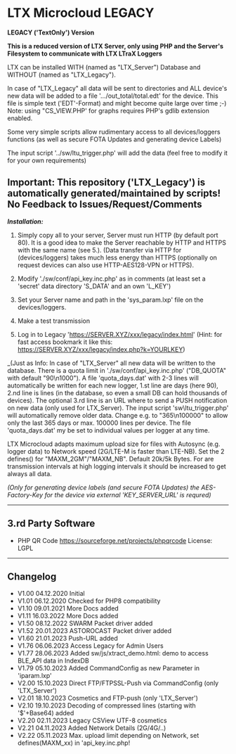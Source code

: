 # LTX Microcloud **LEGACY** #
**LEGACY ('TextOnly') Version**

__This is a reduced version of LTX Server, only using PHP and the Server's Filesystem to communicate with LTX LTraX Loggers__

LTX can be installed WITH (named as "LTX_Server") Database and WITHOUT (named as "LTX_Legacy").

In case of "LTX_Legacy" all data will be sent to directories and ALL device's new data will
be added to a file '.../out_total/total.edt' for the device. This file is simple text ('EDT'-Format) 
and might become quite large over time ;-)
Note: using "CS_VIEW.PHP' for graphs requires PHP's gdlib extension enabled.

Some very simple scripts allow rudimentary access to all devices/loggers functions (as well as secure FOTA Updates and generating device Labels)

The input script '../sw/ltu_trigger.php' will add the data (feel free to modify it for your own requirements)

## Important: This repository ('LTX_Legacy') is automatically generated/maintained by scripts! No Feedback to Issues/Request/Comments ##

***Installation:*** 

 1. Simply copy all to your server, Server must run HTTP (by default port 80). It is a good idea to make the Server reachable by HTTP and HTTPS with the same name (see 5.).
 (Data transfer via HTTP for (devices/loggers) takes much less energy than HTTPS (optionally on request devices can also use HTTP-AES128-VPN or HTTPS).

 2. Modify './sw/conf/api_key.inc.php' as in comments (at least set a 'secret' data directory 'S_DATA' and an own 'L_KEY')

 3. Set your Server name and path in the 'sys_param.lxp' file on the devices/loggers.

 4. Make a test transmission
 
 5. Log in to Legacy 'https://SERVER.XYZ/xxx/legacy/index.html'
 (Hint: for fast access bookmark it like this: https://SERVER.XYZ/xxx/legacy/index.php?k=YOURLKEY)

_(Just as Info: In case of "LTX_Server" all new data will be written to the database. There is a quota limit in
'./sw/conf/api_key.inc.php' ("DB_QUOTA" with default "90\n1000"). A file 'quota_days.dat' with 2-3 lines
will automatically be written for each new logger, 1.st line are days (here 90), 2.nd line is lines (in the database, so even a small DB can hold thousands of devices).
The optional 3.rd line is an URL where to send a PUSH notification on new data (only used for LTX_Server).
The input script 'sw\ltu_trigger.php' will automatically remove older data.
Change e.g. to "365\n100000" to allow only the last 365 days or max. 100000 lines per device.
The file 'quota_days.dat' my be set to individual values per logger at any time.

LTX Microcloud adapts maximum upload size for files with Autosync (e.g. logger data) to Network speed (2G/LTE-M is faster than LTE-NB). Set the 2 defines() for "MAXM_2GM"/"MAXM_NB". Default 20k/5k Bytes.
For are transmission intervals at high logging intervals it should be increased to get always all data.

_(Only for generating device labels (and secure FOTA Updates) the AES-Factory-Key for the device via external 'KEY_SERVER_URL' is requred)_

---

## 3.rd Party Software ##
- PHP QR Code https://sourceforge.net/projects/phpqrcode License: LGPL

---

## Changelog ##
- V1.00 04.12.2020 Initial
- V1.01 06.12.2020 Checked for PHP8 compatibility
- V1.10 09.01.2021 More Docs added
- V1.11 16.03.2022 More Docs added
- V1.50 08.12.2022 SWARM Packet driver added
- V1.52 20.01.2023 ASTOROCAST Packet driver added
- V1.60 21.01.2023 Push-URL added 
- V1.76 06.06.2023 Access Legacy for Admin Users
- V1.77 28.06.2023 Added sw/js/xtract_demo.html: demo to access BLE_API data in IndexDB
- V1.79 05.10.2023 Added CommandConfig as new Parameter in 'iparam.lxp'
- V2.00 15.10.2023 Direct FTP/FTPSSL-Push via CommandConfig (only 'LTX_Server')
- V2.01 18.10.2023 Cosmetics and FTP-push (only 'LTX_Server')
- V2.10 19.10.2023 Decoding of compressed lines (starting with '$'+Base64) added
- V2.20	02.11.2023 Legacy CSView UTF-8 cosmetics
- V2.21	04.11.2023 Added Network Details (2G/4G/..) 
- V2.22 05.11.2023 Max. upload limit depending on Network, set defines(MAXM_xx) in 'api_key.inc.php!


